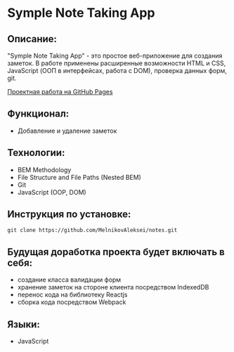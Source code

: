 # Symple Note Taking App

## Описание:

"Symple Note Taking App" - это простое веб-приложение для создания заметок. В работе применены расширенные возможности HTML и CSS, JavaScript (ООП в интерфейсах, работа с DOM), проверка данных форм, git.

[Проектная работа на GitHub Pages](https://melnikovaleksei.github.io/notes/)

## Функционал:

* Добавление и удаление заметок

## Технологии:

* BEM Methodology
* File Structure and File Paths (Nested BEM)
* Git
* JavaScript (OOP, DOM)

## Инструкция по установке:

```
git clone https://github.com/MelnikovAleksei/notes.git

```

## Будущая доработка проекта будет включать в себя:

* создание класса валидации форм
* хранение заметок на стороне клиента посредством IndexedDB
* перенос кода на библиотеку Reactjs
* сборка кода посредством Webpack

## Языки:
* JavaScript
